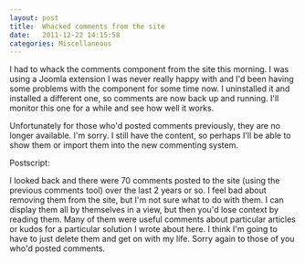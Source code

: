 ```yaml
---
layout: post
title:  Whacked comments from the site
date:   2011-12-22 14:15:58
categories: Miscellaneous
---
```

I had to whack the comments component from the site this morning. I was using a Joomla extension I was never really happy with and I'd been having some problems with the component for some time now. I uninstalled it and installed a different one, so comments are now back up and running. I'll monitor this one for a while and see how well it works.

Unfortunately for those who'd posted comments previously, they are no longer available. I'm sorry. I still have the content, so perhaps I'll be able to show them or import them into the new commenting system.

Postscript:

I looked back and there were 70 comments posted to the site (using the previous comments tool) over the last 2 years or so. I feel bad about removing them from the site, but I'm not sure what to do with them. I can display them all by themselves in a view, but then you'd lose context by reading them. Many of them were useful comments about particular articles or kudos for a particular solution I wrote about here. I think I'm going to have to just delete them and get on with my life. Sorry again to those of you who'd posted comments.